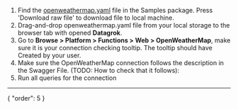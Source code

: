 1. Find
   the [openweathermap.yaml](https://github.com/datagrok-ai/public/blob/master/packages/Samples/swaggers/openweathermap.yaml)
   file in the Samples package. Press 'Download raw file' to download file to local machine.
2. Drag-and-drop openweathermap.yaml file from your local storage to the browser tab with opened **Datagrok**.
3. Go to **Browse > Platform > Functions > Web > OpenWeatherMap**, make sure it is your connection checking tooltip. The tooltip
   should have Created by your user.
4. Make sure the OpenWeatherMap connection follows the description in the Swagger File. (TODO: How to check that it
   follows):
5. Run all queries for the connection

---
{
"order": 5
}

